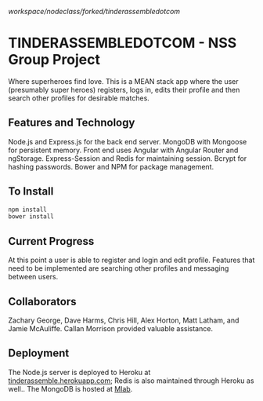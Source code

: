


*workspace/nodeclass/forked/tinderassembledotcom*

# TINDERASSEMBLEDOTCOM - NSS Group Project
Where superheroes find love. This is a MEAN stack app where the user (presumably super heroes) registers, logs in, edits their profile and then search other profiles for desirable matches.

## Features and Technology
Node.js and Express.js for the back end server. MongoDB with Mongoose for persistent memory. Front end uses Angular with Angular Router and ngStorage.  Express-Session and Redis for maintaining session. Bcrypt for hashing passwords. Bower and NPM for package management.

## To Install
```bash
npm install
bower install
```
## Current Progress
At this point a user is able to register and login and edit profile. Features that need to be implemented are searching other profiles and messaging between users.

## Collaborators
Zachary George, Dave Harms, Chris Hill, Alex Horton, Matt Latham, and Jamie McAuliffe. Callan Morrison provided valuable assistance.

## Deployment
The Node.js server is deployed to Heroku at [tinderassemble.herokuapp.com](https://tinderassemble.herokuapp.com/profile); Redis is also maintained through Heroku as well.. The MongoDB is hosted at [Mlab](https://mlab.com/).
